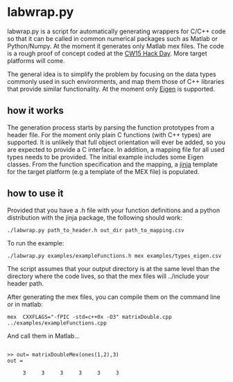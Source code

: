 # labwrap.py


labwrap.py is a script for automatically generating wrappers for C/C++ code so that it can be called in common numerical packages such as Matlab or Python/Numpy. At the moment it generates only Matlab mex files. The code is a rough proof of concept coded at the [CW15 Hack Day](http://www.software.ac.uk/cw15/). More target platforms will come.

The general idea is to simplify the problem by focusing on the data types commonly used in such environments, and map them those of C++ libraries that provide similar functionality. At the moment only [Eigen](http://eigen.tuxfamily.org/) is supported.

## how it works
The generation process starts by parsing the function prototypes from a header file. For the moment only plain C functions (with C++ types) are supported. It is unlikely that full object orientation will ever be  added, so you are expected to provide a C interface. In addition, a mapping file for all used types needs to be provided. The initial example includes some Eigen classes. From the function specification and the mapping, a [jinja](http://jinja.pocoo.org/) template for the target platform (e.g a template of the MEX file) is populated.

## how to use it
Provided that you have a .h file with your function definitions and a python distribution with the jinja package, the following should work:

```
./labwrap.py path_to_header.h out_dir path_to_mapping.csv

```

To run the example:

```
./labwrap.py examples/exampleFunctions.h mex examples/types_eigen.csv
```

The script assumes that your output directory is at the same level than the directory where the code lives, so that the mex files will ../include your header path.

After generating the mex files, you can compile them on the command line or in matlab:

```
mex  CXXFLAGS="-fPIC -std=c++0x -O3" matrixDouble.cpp ../examples/exampleFunctions.cpp
```

And call them in Matlab...

```

>> out= matrixDoubleMex(ones(1,2),3)
out =

     3     3     3     3     3     3
